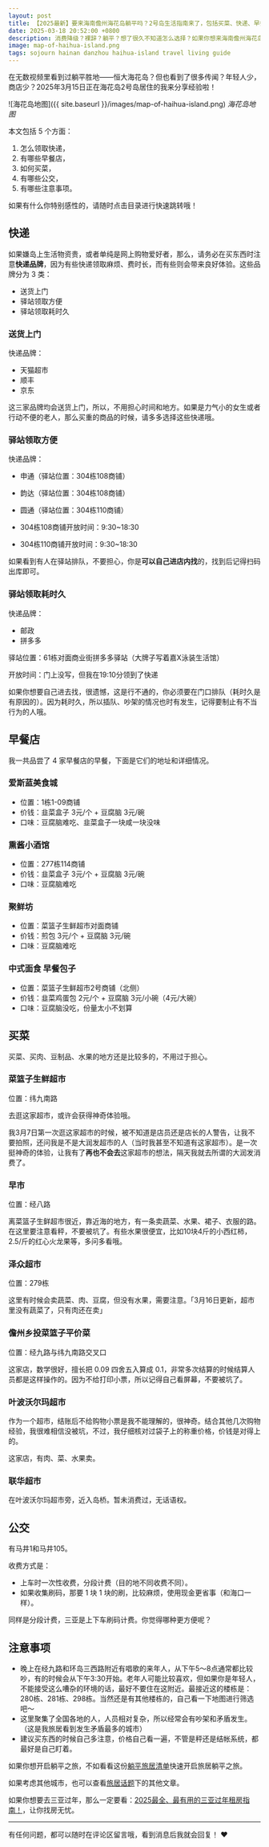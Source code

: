 ```yaml
---
layout: post
title: 【2025最新】要来海南儋州海花岛躺平吗？2号岛生活指南来了，包括买菜、快递、早餐店和公交信息，还有个人体验分享助你做决定！
date: 2025-03-18 20:52:00 +0800
description: 消费降级？裸辞？躺平？想了很久不知道怎么选择？如果你想来海南儋州海花岛躺平，那么不妨先看看2号岛生活是否方便。本文有5大方面与你分享，包括买菜、快递、早餐店、公交和个人体验。要在海花岛待 2 个月的我，知无不言哦，快来看看吧！
image: map-of-haihua-island.png
tags: sojourn hainan danzhou haihua-island travel living guide
---
```


在无数视频里看到过躺平胜地——恒大海花岛？但也看到了很多传闻？年轻人少，商店少？2025年3月15日正在海花岛2号岛居住的我来分享经验啦！

![海花岛地图]({{ site.baseurl }}/images/map-of-haihua-island.png)
*海花岛地图*

本文包括 5 个方面：
1. 怎么领取快递，
1. 有哪些早餐店，
1. 如何买菜，
1. 有哪些公交，
1. 有哪些注意事项。

如果有什么你特别感性的，请随时点击目录进行快速跳转哦！

## 快递

如果嫌岛上生活物资贵，或者单纯是网上购物爱好者，那么，请务必在买东西时注意**快递品牌**，因为有些快递领取麻烦、费时长，而有些则会带来良好体验。这些品牌分为 3 类：
- 送货上门
- 驿站领取方便
- 驿站领取耗时久

### 送货上门

快递品牌：
- 天猫超市
- 顺丰
- 京东

这三家品牌均会送货上门，所以，不用担心时间和地方。如果是力气小的女生或者行动不便的老人，那么买重的商品的时候，请多多选择这些快递哦。

### 驿站领取方便

快递品牌：
- 申通（驿站位置：304栋108商铺）
- 韵达（驿站位置：304栋108商铺）
- 圆通（驿站位置：304栋110商铺）

- 304栋108商铺开放时间：9:30~18:30
- 304栋110商铺开放时间：9:30~18:30

如果看到有人在驿站排队，不要担心，你是**可以自己进店内找**的，找到后记得扫码出库即可。

### 驿站领取耗时久

快递品牌：
- 邮政
- 拼多多

驿站位置：61栋对面商业街拼多多驿站（大牌子写着嘉X泳装生活馆）

开放时间：门上没写，但我在19:10分领到了快递

如果你想要自己进去找，很遗憾，这是行不通的，你必须要在门口排队（耗时久是有原因的）。因为耗时久，所以插队、吵架的情况也时有发生，记得要制止有不当行为的人哦。

## 早餐店

我一共品尝了 4 家早餐店的早餐，下面是它们的地址和详细情况。

### 爱斯蓝美食城

- 位置：1栋1-09商铺
- 价钱：韭菜盒子 3元/个 + 豆腐脑 3元/碗
- 口味：豆腐脑难吃、韭菜盒子一块咸一块没味

### 熏酱小酒馆

- 位置：277栋114商铺
- 价钱：韭菜盒子 3元/个 + 豆腐脑 3元/碗
- 口味：豆腐脑难吃

### 聚鲜坊

- 位置：菜篮子生鲜超市对面商铺
- 价钱：煎包 3元/个 + 豆腐脑 3元/碗
- 口味：豆腐脑难吃

### 中式面食 早餐包子

- 位置：菜篮子生鲜超市2号商铺（北侧）
- 价钱：韭菜鸡蛋包 2元/个 + 豆腐脑 3元/小碗（4元/大碗）
- 口味：豆腐脑没吃，份量太小不划算

## 买菜

买菜、买肉、豆制品、水果的地方还是比较多的，不用过于担心。

### 菜篮子生鲜超市

位置：纬九南路

去逛这家超市，或许会获得神奇体验哦。

我3月7日第一次逛这家超市的时候，被不知道是店员还是店长的人警告，让我不要拍照，还问我是不是大润发超市的人（当时我甚至不知道有这家超市）。是一次挺神奇的体验，让我有了**再也不会去**这家超市的想法，隔天我就去所谓的大润发消费了。

### 早市

位置：经八路

离菜篮子生鲜超市很近，靠近海的地方，有一条卖蔬菜、水果、裙子、衣服的路。在这里要注意看秤，不要被坑了。有些水果很便宜，比如10块4斤的小西红柿，2.5/斤的红心火龙果等，多问多看哦。

### 泽众超市

位置：279栋

这里有时候会卖蔬菜、肉、豆腐，但没有水果，需要注意。「3月16日更新，超市里没有蔬菜了，只有肉还在卖」

### 儋州乡投菜篮子平价菜

位置：经九路与纬九南路交叉口

这家店，数学很好，擅长把 0.09 四舍五入算成 0.1，非常多次结算的时候结算人员都是这样操作的。因为不给打印小票，所以记得自己看屏幕，不要被坑了。

### 叶波沃尔玛超市

作为一个超市，结账后不给购物小票是我不能理解的，很神奇。结合其他几次购物经验，我很难相信没被坑，不过，我仔细核对过袋子上的称重价格，价钱是对得上的。

这家店，有肉、菜、水果卖。

### 联华超市

在叶波沃尔玛超市旁，近入岛桥。暂未消费过，无话语权。

## 公交

有马井1和马井105。

收费方式是：
- 上车时一次性收费，分段计费（目的地不同收费不同）。
- 如果收集刷码，那要 1 块 1 块的刷，比较麻烦，使用现金更省事（和海口一样）。

同样是分段计费，三亚是上下车刷码计费。你觉得哪种更方便呢？

## 注意事项

- 晚上在经九路和环岛三西路附近有唱歌的来年人，从下午5～8点通常都比较吵，有的时候会从下午3:30开始。老年人可能比较喜欢，但如果你是年轻人，不能接受这么嘈杂的环境的话，最好不要住在这附近。最接近这的楼栋是：280栋、281栋、298栋。当然还是有其他楼栋的，自己看一下地图进行筛选吧～
- 这里聚集了全国各地的人，人员相对复杂，所以经常会有吵架和矛盾发生。（这是我旅居看到发生矛盾最多的城市）
- 建议买东西的时候自己多注意，价格自己看一遍，不管是秤还是结帐系统，都最好是自己盯着。

如果你想开启躺平之旅，不如看看这份[躺平旅居清单]({{site.url}}/2025/02/04/how-to-start-your-sojourn-life/?utm_source=blog&utm_medium=post&utm_campaign=read_more)快速开启旅居躺平之旅。

如果考虑其他城市，也可以查看<a href="/tag/sojourn?utm_source=blog&utm_medium=post&utm_campaign=read_more">旅居话题</a>下的其他文章。

如果你想要去三亚过年，那么一定要看：[2025最全、最有用的三亚过年租房指南！]({{site.url}}/2025/02/01/the-most-practical-guide-to-renting-a-house-in-sanya-during-the-spring-festival/?utm_source=blog&utm_medium=post&utm_campaign=read_more)，让你找房无忧。

---

有任何问题，都可以随时在评论区留言哦，看到消息后我就会回复！ ❤️ 

